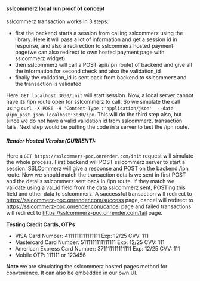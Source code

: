#### sslcommerz local run proof of concept

sslcommerz transaction works in 3 steps:
- first the backend starts a session from calling sslcommerz using the library. Here it will pass a lot of information and get a session id in response, and also a redirection to sslcommerz hosted payment page(we can also redirect to own hosted payment page with sslcommerz widget)
- then sslcommerz will call a POST api(/ipn route) of backend and give all the information for second check and also the validation_id
- finally the validation_id is sent back from backend to sslcommerz and the transaction is validated

Here, `GET localhost:3030/init` will start session. Now, a local server cannot have its /ipn route open for sslcommerz to call. So we simulate the call using `curl -X POST -H 'Content-Type':'application/json'  --data @ipn_post.json localhost:3030/ipn`. 
This will do the third step also, but since we do not have a valid validation id from sslcommerz, transaction fails. Next step would be putting the code in a server to test the /ipn route.

##### Render Hosted Version(CURRENT):

Here a `GET https://sslcommerz-poc.onrender.com/init` request will simulate the whole process. First backend will POST sslcommerz server to start a session. SSLCommerz will give a response and POST on the backend /ipn route. Now we should match the transaction details we sent in first POST and the details sslcommerz sent back in /ipn route. If they match we validate using a val_id field from the data sslcommerz sent, POSTing this field and other data to sslcommerz. A successful transaction will redirect to https://sslcommerz-poc.onrender.com/success page, cancel will redirect to https://sslcommerz-poc.onrender.com/cancel page and failed transactions will redirect to https://sslcommerz-poc.onrender.com/fail page. 

**Testing Credit Cards, OTPs**
- VISA
Card Number: 4111111111111111
Exp: 12/25
CVV: 111
- Mastercard
Card Number: 5111111111111111
Exp: 12/25
CVV: 111
- American Express
Card Number: 371111111111111
Exp: 12/25
CVV: 111
- Mobile OTP: 111111 or 123456
  
**Note** we are simulating the sslcommerz hosted pages method for convenience. It can also be embedded in our own UI.
